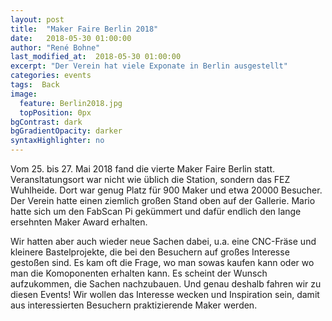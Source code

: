 ```yaml
---
layout: post
title:  "Maker Faire Berlin 2018"
date:   2018-05-30 01:00:00
author: "René Bohne"
last_modified_at:  2018-05-30 01:00:00
excerpt: "Der Verein hat viele Exponate in Berlin ausgestellt"
categories: events
tags:  Back
image:
  feature: Berlin2018.jpg
  topPosition: 0px
bgContrast: dark
bgGradientOpacity: darker
syntaxHighlighter: no
---
```

Vom 25. bis 27. Mai 2018 fand die vierte Maker Faire Berlin statt. Veransltatungsort war nicht wie üblich die Station, sondern das FEZ Wuhlheide. Dort war genug Platz für 900 Maker und etwa 20000 Besucher. Der Verein hatte einen ziemlich großen Stand oben auf der Gallerie. Mario hatte sich um den FabScan Pi gekümmert und dafür endlich den lange ersehnten Maker Award erhalten.

<div class="img img--fullContainer img--14xLeading" style="background-image: url({{ site.baseurl_posts_img }}fabscanpi_award.jpg);"></div>

Wir hatten aber auch wieder neue Sachen dabei, u.a. eine CNC-Fräse und kleinere Bastelprojekte, die bei den Besuchern auf großes Interesse gestoßen sind. Es kam oft die Frage, wo man sowas kaufen kann oder wo man die Komoponenten erhalten kann. Es scheint der Wunsch aufzukommen, die Sachen nachzubauen. Und genau deshalb fahren wir zu diesen Events! Wir wollen das Interesse wecken und Inspiration sein, damit aus interessierten Besuchern praktizierende Maker werden.

<div class="img img--fullContainer img--14xLeading" style="background-image: url({{ site.baseurl_posts_img }}Berlin2018_1.jpg);"></div>
